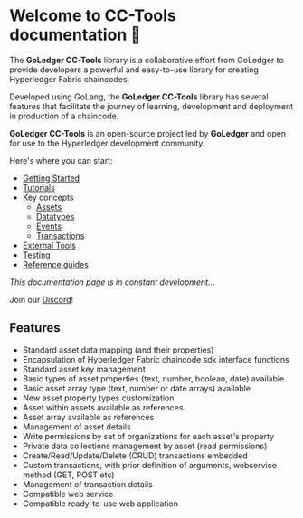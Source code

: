 # Welcome to CC-Tools documentation 👋


The **GoLedger CC-Tools** library is a collaborative effort from GoLedger to provide developers a powerful and easy-to-use library for creating Hyperledger Fabric chaincodes.

Developed using GoLang,  the **GoLedger CC-Tools** library has several features that facilitate the journey of learning, development and deployment in production of a chaincode.

**GoLedger CC-Tools** is an open-source project led by **GoLedger** and open for use to the Hyperledger development community.

Here's where you can start:

- [Getting Started](getting-started.md)
- [Tutorials](tutorials.md)
- Key concepts
    - [Assets](assets.md)
    - [Datatypes](datatypes.md)
    - [Events](events.md)
    - [Transactions](transactions.md)
- [External Tools](external-tools.md)
- [Testing](testing.md)
- [Reference guides](functions.md)

*This documentation page is in constant development...*

Join our [Discord](https://discord.gg/GndkYHxNyQ)!

## Features

* Standard asset data mapping (and their properties)
* Encapsulation of Hyperledger Fabric chaincode sdk interface functions
* Standard asset key management
* Basic types of asset properties (text, number, boolean, date) available
* Basic asset array type (text, number or date arrays) available
* New asset property types customization
* Asset within assets available as references
* Asset array available as references
* Management of asset details
* Write permissions by set of organizations for each asset's property
* Private data collections management by asset (read permissions)
* Create/Read/Update/Delete (CRUD) transactions embedded
* Custom transactions, with prior definition of arguments, webservice method (GET, POST etc)
* Management of transaction details
* Compatible web service
* Compatible ready-to-use web application
